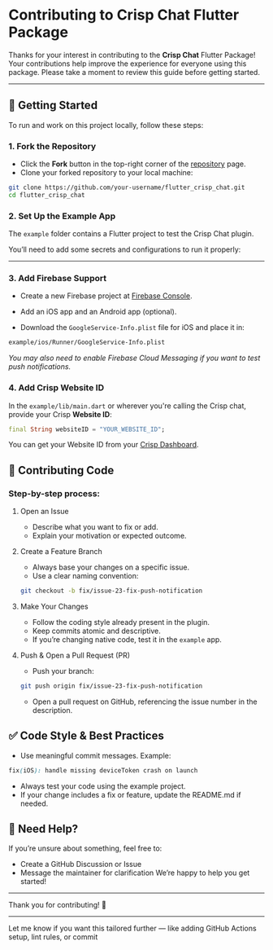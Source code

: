# Contributing to Crisp Chat Flutter Package

Thanks for your interest in contributing to the **Crisp Chat** Flutter Package! Your contributions help improve the experience for everyone using this package. Please take a moment to review this guide before getting started.

---

## 🚀 Getting Started

To run and work on this project locally, follow these steps:

### 1. Fork the Repository

- Click the **Fork** button in the top-right corner of the [repository](https://github.com/alamin-karno/flutter-crisp-chat) page.
- Clone your forked repository to your local machine:

```bash
git clone https://github.com/your-username/flutter_crisp_chat.git
cd flutter_crisp_chat
```

### 2. Set Up the Example App
The `example` folder contains a Flutter project to test the Crisp Chat plugin.

You’ll need to add some secrets and configurations to run it properly:

---

### 3. Add Firebase Support

- Create a new Firebase project at [Firebase Console](https://console.firebase.google.com/).

- Add an iOS app and an Android app (optional).

- Download the `GoogleService-Info.plist` file for iOS and place it in:
```bash
example/ios/Runner/GoogleService-Info.plist
```
_You may also need to enable Firebase Cloud Messaging if you want to test push notifications._

### 4. Add Crisp Website ID
In the `example/lib/main.dart` or wherever you're calling the Crisp chat, provide your Crisp **Website ID**:

```dart
final String websiteID = "YOUR_WEBSITE_ID";
```
You can get your Website ID from your [Crisp Dashboard](https://app.crisp.chat/).


## 🔧 Contributing Code

### Step-by-step process:

1. Open an Issue

    - Describe what you want to fix or add.
    - Explain your motivation or expected outcome.

2. Create a Feature Branch

    - Always base your changes on a specific issue.
    - Use a clear naming convention:
    ```bash
    git checkout -b fix/issue-23-fix-push-notification
    ```
   
3. Make Your Changes

    - Follow the coding style already present in the plugin.
    - Keep commits atomic and descriptive.
    - If you’re changing native code, test it in the `example` app.

4. Push & Open a Pull Request (PR)

    - Push your branch:
    ```bash
    git push origin fix/issue-23-fix-push-notification
    ```
    - Open a pull request on GitHub, referencing the issue number in the description.

## ✅ Code Style & Best Practices

- Use meaningful commit messages. Example:
```scss
fix(iOS): handle missing deviceToken crash on launch
```
- Always test your code using the example project.
- If your change includes a fix or feature, update the README.md if needed.

## 💬 Need Help?

If you’re unsure about something, feel free to:
- Create a GitHub Discussion or Issue
- Message the maintainer for clarification
We’re happy to help you get started!

---

Thank you for contributing! 🙌

---

Let me know if you want this tailored further — like adding GitHub Actions setup, lint rules, or commit 

